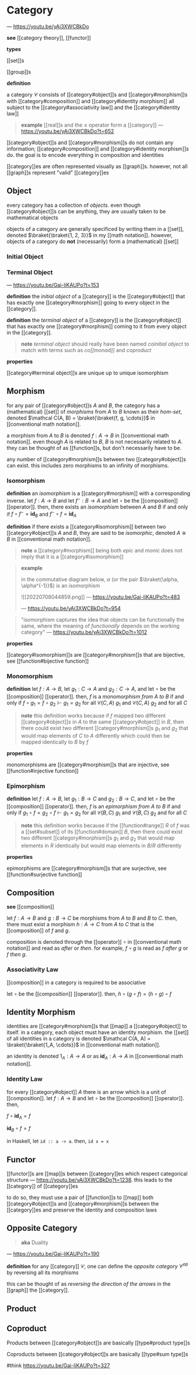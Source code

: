 # Category

&mdash; <https://youtu.be/yAi3XWCBkDo>

**see** [[category theory]], [[functor]]

**types**

[[set]]s

[[group]]s

**definition**

a category $\mathcal C$ consists of [[category#object]]s and [[category#morphism]]s with [[category#composition]] and [[category#identity morphism]] all subject to the [[category#associativity law]] and the [[category#identity law]]

> **example** [[real]]s and the $\le$ operator form a [[category]] &mdash; <https://youtu.be/yAi3XWCBkDo?t=652>

[[category#object]]s and [[category#morphism]]s do not contain any information; [[category#composition]] and [[category#identity morphism]]s do. the goal is to encode everything in composition and identities

[[category]]es are often represented visually as [[graph]]s. however, not all [[graph]]s represent "valid" [[category]]es

## Object

every category has a collection of _objects_. even though [[category#object]]s can be anything, they are usually taken to be mathematical objects

objects of a category are generally specificed by writing them in a [[set]], denoted $\braket{\braket{1, 2, 3}}$ in my [[math notation]]. however, objects of a category do **not** (necessarily) form a (mathematical) [[set]]

### Initial Object

### Terminal Object

&mdash; <https://youtu.be/Gai-liKAUPo?t=153>

**definition** the _initial object_ of a [[category]] is the [[category#object]] that has exactly one [[category#morphism]] going to every object in the [[category]].

**definition** the _terminal object_ of a [[category]] is the [[category#object]] that has exactly one [[category#morphism]] coming to it from every object in the [[category]].

> **note** _terminal object_ should really have been named _coinitial object_ to match with terms such as _co[[monad]]_ and _coproduct_

**properties**

[[category#terminal object]]s are unique up to unique isomorphism

## Morphism

for any pair of [[category#object]]s $A$ and $B$, the category has a (mathematical) [[set]] of _morphisms_ from $A$ to $B$ known as their _hom-set_, denoted $\mathcal C(A, B) = \braket{\braket{f, g, \cdots}}$ in [[conventional math notation]].

a morphism from $A$ to $B$ is denoted $f: A \to B$ in [[conventional math notation]]. even though $A$ is related to $B$, $B$ is not necessarily related to $A$. they can be thought of as [[function]]s, but don't necessarily have to be.

any number of [[category#morphism]]s between two [[category#object]]s can exist. this includes zero morphisms to an infinity of morphisms.

### Isomorphism

**definition** an _isomorphism_ is a [[category#morphism]] with a corresponding inverse. let $f : A \to B$ and let $f^- : B \to A$ and let $\circ$ be the [[composition]] [[operator]]. then, there exists an _isomorphism_ between $A$ and $B$ if and only if $f \circ f^- = \textbf{id}_B$ and $f^- \circ f = \textbf{id}_A$

**definition** if there exists a [[category#isomorphism]] between two [[category#object]]s $A$ and $B$, they are said to be _isomorphic_, denoted $A \cong B$ in [[conventional math notation]].

> **note** a [[category#morphism]] being both _epic_ and _monic_ does not imply that it is a [[category#isomorphism]]

> **example**
>
> in the commutative diagram below, $\alpha$ (or the pair $\braket{\alpha, \alpha^{-1}}$) is an isomorphism
>
> ![[20220708044859.png]] &mdash; <https://youtu.be/Gai-liKAUPo?t=483>
>
> &mdash; <https://youtu.be/yAi3XWCBkDo?t=954>

> "isomorphism captures the idea that objects can be functionally the same, where the meaning of _functionally_ depends on the working category" &mdash; <https://youtu.be/yAi3XWCBkDo?t=1012>

**properties**

[[category#isomorphism]]s are [[category#morphism]]s that are bijective, see [[function#bijective function]]

### Monomorphism

**definition** let $f : A \to B$, let $g_1 : C \to A$ and $g_2 : C \to A$, and let $\circ$ be the [[composition]] [[operator]]. then, $f$ is a _monomorphism from $A$ to $B$_ if and only if $f \circ g_1 = f \circ g_2 \vdash g_1 = g_2$ for all $\mathcal C(C, A)\ g_1$ and $\mathcal C(C, A)\ g_2$ and for all $C$

> **note** this definition works because if $f$ mapped two different [[category#object]]s in $A$ to the same [[category#object]] in $B$, then there could exist two different [[category#morphism]]s $g_1$ and $g_2$ that would map elements of $C$ to $A$ differently which could then be mapped identically to $B$ by $f$

**properties**

monomorphisms are [[category#morphism]]s that are injective, see [[function#injective function]]

### Epimorphism

**definition** let $f : A \to B$, let $g_1 : B \to C$ and $g_2 : B \to C$, and let $\circ$ be the [[composition]] [[operator]]. then, $f$ is an _epimorphism from $A$ to $B$_ if and only if $g_1 \circ f = g_2 \circ f \vdash g_1 = g_2$ for all $\mathcal C(B, C)\ g_1$ and $\mathcal C(B, C)\ g_2$ and for all $C$

> **note** this definition works because if the [[function#range]] $R$ of $f$ was a [[set#subset]] of its [[function#domain]] $B$, then there could exist two different [[category#morphism]]s $g_1$ and $g_2$ that would map elements in $R$ identically but would map elements in $B / R$ differently

**properties**

epimorphisms are [[category#morphism]]s that are surjective, see [[function#surjective function]]

## Composition

**see** [[composition]]

let $f : A \to B$ and $g : B \to C$ be morphisms from $A$ to $B$ and $B$ to $C$. then, there must exist a morphism $h : A \to C$ from $A$ to $C$ that is the [[composition]] of $f$ and $g$.

composition is denoted through the [[operator]] $\circ$ in [[conventional math notation]] and read as _after_ or _then_. for example, $f \circ g$ is read as _f after g_ or _f then g_.

### Associativity Law

[[composition]] in a category is required to be associative

let $\circ$ be the [[composition]] [[operator]]. then, $h \circ (g \circ f) = (h \circ g) \circ f$

## Identity Morphism

identities are [[category#morphism]]s that [[map]] a [[category#object]] to itself. in a category, each object must have an identity morphism. the [[set]] of all identities in a category is denoted $\mathcal C(A, A) = \braket{\braket{1_A, \cdots}}$ in [[conventional math notation]].

an identity is denoted $1_A: A \to A$ or as $\textbf{id}_A : A \to A$ in [[conventional math notation]].

### Identity Law

for every [[category#object]] $A$ there is an arrow which is a unit of [[composition]]. let $f : A \to B$ and let $\circ$ be the [[composition]] [[operator]]. then,

$f \circ \textbf{id}_A = f$

$\textbf{id}_B \circ f = f$

in Haskell, let `id :: a -> a`. then, `id x = x`

## Functor

[[functor]]s are [[map]]s between [[category]]es which respect categorical structure &mdash; <https://youtu.be/yAi3XWCBkDo?t=1238>. this leads to the [[category]] of [[category]]es

to do so, they must use a pair of [[function]]s to [[map]] both [[category#object]]s and [[category#morphism]]s between the [[category]]es and preserve the identity and composition laws

## Opposite Category

> **aka** Duality

&mdash; <https://youtu.be/Gai-liKAUPo?t=190>

**definition** for any [[category]] $\mathcal C$, one can define the _opposite category_ $\mathcal C^{op}$ by reversing all its morphisms

this can be thought of as _reversing the direction of the arrows_ in the [[graph]] the [[category]].

## Product

## Coproduct

Products between [[category#object]]s are basically [[type#product type]]s

Coproducts between [[category#object]]s are basically [[type#sum type]]s

#think <https://youtu.be/Gai-liKAUPo?t=327>
